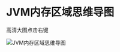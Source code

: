 # JVM内存区域思维导图

高清大图点击右键

![JVM内存区域思维导图](http://cdn.jayh.club/blog/20200720/lG8riViTdT2V.png?imageslim)

